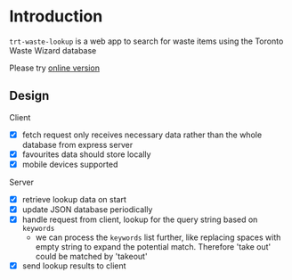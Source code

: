 # Introduction

`trt-waste-lookup` is a web app to search for waste items using the Toronto Waste Wizard database

Please try [online version](https://trt-waste-lookup.herokuapp.com/)

## Design

Client
  - [x] fetch request only receives necessary data rather than the whole database from express server
  - [x] favourites data should store locally
  - [x] mobile devices supported

Server
  - [x] retrieve lookup data on start
  - [x] update JSON database periodically
  - [x] handle request from client, lookup for the query string based on `keywords`
    - we can process the `keywords` list further, like replacing spaces with empty string to expand the potential match. Therefore 'take out' could be matched by 'takeout'
  - [x] send lookup results to client
